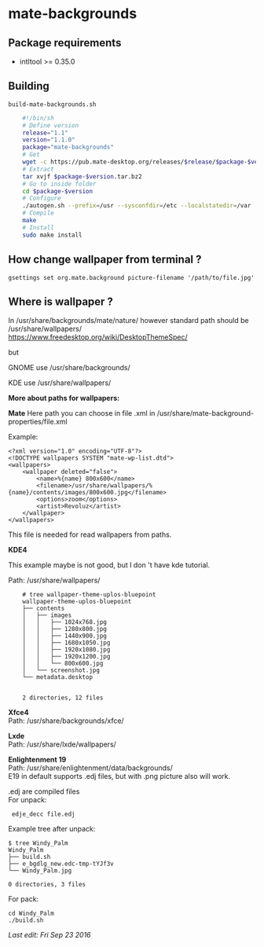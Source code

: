# mate-backgrounds

## Package requirements

  * intltool >= 0.35.0

## Building

`build-mate-backgrounds.sh`

```bash
    #!/bin/sh
    # Define version
    release="1.1"
    version="1.1.0"
    package="mate-backgrounds"
    # Get
    wget -c https://pub.mate-desktop.org/releases/$release/$package-$version.tar.bz2
    # Extract
    tar xvjf $package-$version.tar.bz2
    # Go to inside folder
    cd $package-$version
    # Configure
    ./autogen.sh --prefix=/usr --sysconfdir=/etc --localstatedir=/var
    # Compile
    make
    # Install
    sudo make install
```

## How change wallpaper from terminal ?

```
gsettings set org.mate.background picture-filename '/path/to/file.jpg'
```

## Where is wallpaper ?

In /usr/share/backgrounds/mate/nature/ however standard path should be /usr/share/wallpapers/
<https://www.freedesktop.org/wiki/DesktopThemeSpec/>

but

GNOME use /usr/share/backgrounds/

KDE use /usr/share/wallpapers/

**More about paths for wallpapers:**

**Mate**
Here path you can choose in file .xml in /usr/share/mate-background-properties/file.xml

Example:


```
<?xml version="1.0" encoding="UTF-8"?>
<!DOCTYPE wallpapers SYSTEM "mate-wp-list.dtd">
<wallpapers>
    <wallpaper deleted="false">
        <name>%{name} 800x600</name>
        <filename>/usr/share/wallpapers/%{name}/contents/images/800x600.jpg</filename>
        <options>zoom</options>
        <artist>Revoluz</artist>
    </wallpaper>
</wallpapers>
```

This file is needed for read wallpapers from paths.

**KDE4**

This example maybe is not good, but I don 't have kde tutorial.

Path: /usr/share/wallpapers/

```
    # tree wallpaper-theme-uplos-bluepoint
    wallpaper-theme-uplos-bluepoint
    ├── contents
    │   ├── images
    │   │   ├── 1024x768.jpg
    │   │   ├── 1280x800.jpg
    │   │   ├── 1440x900.jpg
    │   │   ├── 1680x1050.jpg
    │   │   ├── 1920x1080.jpg
    │   │   ├── 1920x1200.jpg
    │   │   └── 800x600.jpg
    │   └── screenshot.jpg
    └── metadata.desktop


    2 directories, 12 files
```

  
**Xfce4**  
Path: /usr/share/backgrounds/xfce/  
  
**Lxde**  
Path: /usr/share/lxde/wallpapers/  
  
**Enlightenment 19**  
Path: /usr/share/enlightenment/data/backgrounds/  
E19 in default supports .edj files, but with .png picture also will work.  
  
.edj are compiled files  
For unpack:

    
    
     edje_decc file.edj 

  
Example tree after unpack:

    
    
    $ tree Windy_Palm
    Windy_Palm
    ├── build.sh
    ├── e_bgdlg_new.edc-tmp-tYJf3v
    └── Windy_Palm.jpg
    
    0 directories, 3 files

  
For pack:

    
    
    cd Windy_Palm
    ./build.sh

  
  

_Last edit: Fri Sep 23 2016_

